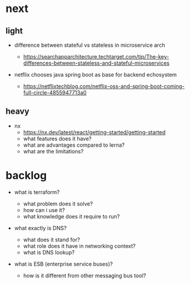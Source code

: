 # next
## light
- difference between stateful vs stateless in microservice arch
  - https://searchapparchitecture.techtarget.com/tip/The-key-differences-between-stateless-and-stateful-microservices

- netflix chooses java spring boot as base for backend echosystem
  - https://netflixtechblog.com/netflix-oss-and-spring-boot-coming-full-circle-4855947713a0

## heavy
- nx
  - https://nx.dev/latest/react/getting-started/getting-started
  - what features does it have?
  - what are advantages compared to lerna?
  - what are the limitations?

# backlog
- what is terraform?
  - what problem does it solve?
  - how can i use it?
  - what knowledge does it require to run?

- what exactly is DNS?
  - what does it stand for?
  - what role does it have in networking context?
  - what is DNS lookup?

- what is ESB (enterprise service buses)?
  - how is it different from other messaging bus tool?
